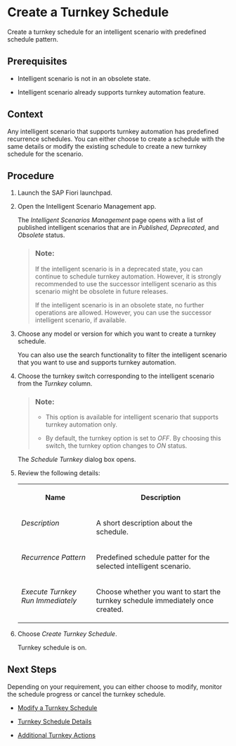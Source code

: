 <!-- loiodde994dcee104cee8714e0a95aad04d5 -->

# Create a Turnkey Schedule

Create a turnkey schedule for an intelligent scenario with predefined schedule pattern.



<a name="loiodde994dcee104cee8714e0a95aad04d5__prereq_k23_nxc_sbc"/>

## Prerequisites

-   Intelligent scenario is not in an obsolete state.

-   Intelligent scenario already supports turnkey automation feature.




## Context

Any intelligent scenario that supports turnkey automation has predefined recurrence schedules. You can either choose to create a schedule with the same details or modify the existing schedule to create a new turnkey schedule for the scenario.



## Procedure

1.  Launch the SAP Fiori launchpad.

2.  Open the Intelligent Scenario Management app.

    The *Intelligent Scenarios Management* page opens with a list of published intelligent scenarios that are in *Published*, *Deprecated*, and *Obsolete* status.

    > ### Note:  
    > If the intelligent scenario is in a deprecated state, you can continue to schedule turnkey automation. However, it is strongly recommended to use the successor intelligent scenario as this scenario might be obsolete in future releases.
    > 
    > If the intelligent scenario is in an obsolete state, no further operations are allowed. However, you can use the successor intelligent scenario, if available.

3.  Choose any model or version for which you want to create a turnkey schedule.

    You can also use the search functionality to filter the intelligent scenario that you want to use and supports turnkey automation.

4.  Choose the turnkey switch corresponding to the intelligent scenario from the *Turnkey* column.

    > ### Note:  
    > -   This option is available for intelligent scenario that supports turnkey automation only.
    > 
    > -   By default, the turnkey option is set to *OFF*. By choosing this switch, the turnkey option changes to *ON* status.

    The *Schedule Turnkey* dialog box opens.

5.  Review the following details:


    <table>
    <tr>
    <th valign="top">

    Name
    
    </th>
    <th valign="top">

    Description
    
    </th>
    </tr>
    <tr>
    <td valign="top">
    
    *Description*
    
    </td>
    <td valign="top">
    
    A short description about the schedule.
    
    </td>
    </tr>
    <tr>
    <td valign="top">
    
    *Recurrence Pattern*
    
    </td>
    <td valign="top">
    
    Predefined schedule patter for the selected intelligent scenario.
    
    </td>
    </tr>
    <tr>
    <td valign="top">
    
    *Execute Turnkey Run Immediately*
    
    </td>
    <td valign="top">
    
    Choose whether you want to start the turnkey schedule immediately once created.
    
    </td>
    </tr>
    </table>
    
6.  Choose *Create Turnkey Schedule*.

    Turnkey schedule is on.




<a name="loiodde994dcee104cee8714e0a95aad04d5__postreq_vl2_wld_sbc"/>

## Next Steps

Depending on your requirement, you can either choose to modify, monitor the schedule progress or cancel the turnkey schedule.

-   [Modify a Turnkey Schedule](modify-a-turnkey-schedule-c298485.md)

-   [Turnkey Schedule Details](turnkey-schedule-details-04ce3d7.md)

-   [Additional Turnkey Actions](additional-turnkey-actions-302be20.md)


